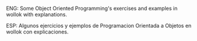ENG: 
Some Object Oriented Programming's exercises and examples in wollok with explanations.

ESP:
Algunos ejercicios y ejemplos de Programacion Orientada a Objetos en wollok con explicaciones.


